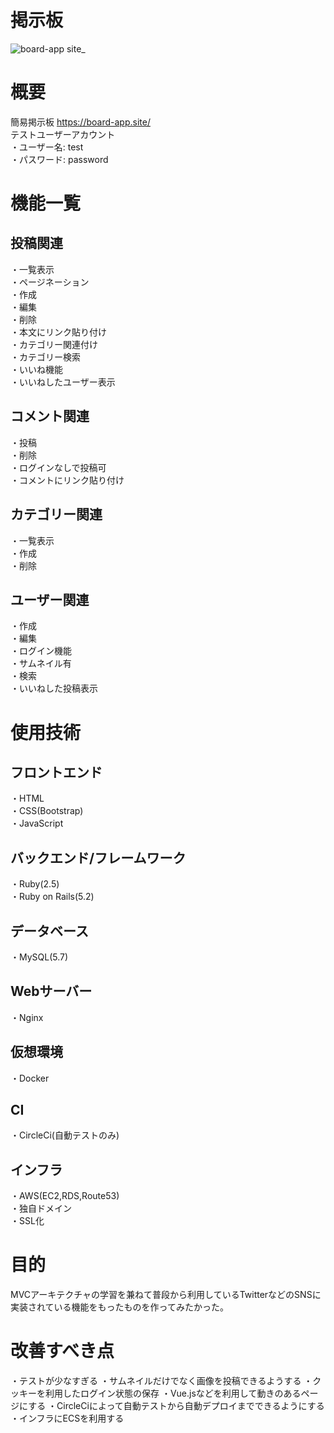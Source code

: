 # 掲示板

![board-app site_](https://user-images.githubusercontent.com/61886606/83838853-63576a80-a735-11ea-84cd-c01a7968d1a4.png)

# 概要

簡易掲示板 https://board-app.site/  
テストユーザーアカウント  
・ユーザー名: test  
・パスワード: password  

# 機能一覧

## 投稿関連

・一覧表示  
・ページネーション  
・作成  
・編集  
・削除  
・本文にリンク貼り付け  
・カテゴリー関連付け  
・カテゴリー検索  
・いいね機能  
・いいねしたユーザー表示

## コメント関連

・投稿  
・削除  
・ログインなしで投稿可  
・コメントにリンク貼り付け  

## カテゴリー関連

・一覧表示  
・作成  
・削除  

## ユーザー関連

・作成  
・編集  
・ログイン機能  
・サムネイル有  
・検索  
・いいねした投稿表示  

# 使用技術

## フロントエンド

・HTML  
・CSS(Bootstrap)  
・JavaScript  

## バックエンド/フレームワーク

・Ruby(2.5)  
・Ruby on Rails(5.2)  

## データベース

・MySQL(5.7)

## Webサーバー

・Nginx

## 仮想環境

・Docker

## CI

・CircleCi(自動テストのみ)

## インフラ

・AWS(EC2,RDS,Route53)  
・独自ドメイン  
・SSL化  

# 目的

MVCアーキテクチャの学習を兼ねて普段から利用しているTwitterなどのSNSに実装されている機能をもったものを作ってみたかった。

# 改善すべき点

・テストが少なすぎる
・サムネイルだけでなく画像を投稿できるようする
・クッキーを利用したログイン状態の保存
・Vue.jsなどを利用して動きのあるページにする
・CircleCiによって自動テストから自動デプロイまでできるようにする
・インフラにECSを利用する


